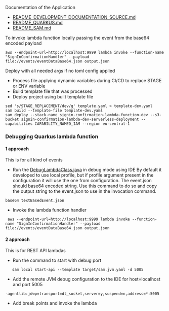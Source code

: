 Documentation of the Application
* [README_DEVELOPMENT_DOCUMENTATION_SOURCE.md](readme%2FREADME_DEVELOPMENT_DOCUMENTATION_SOURCE.md)
* [README_QUARKUS.md](readme%2FREADME_QUARKUS.md)
* [README_SAM.md](readme%2FREADME_SAM.md)

To invoke lambda function locally passing the event from the base64 encoded payload 
```shell
aws --endpoint-url=http://localhost:9999 lambda invoke --function-name "SignInConfirmationHandler" --payload file://events/eventDataBase64.json output.json
```


Deploy with all needed args if no toml config applied 
* Process file applying dynamic variables during CI/CD to replace STAGE or ENV variable
* Build template file that was processed 
* Deploy project using built template file
```shell
sed 's/STAGE_REPLACEMENT/dev/g' template.yaml > template-dev.yaml
sam build --template-file template-dev.yaml
sam deploy --stack-name signin-confirmation-lambda-function-dev --s3-bucket signin-confirmation-lambda-dev-serverless-deployment --capabilities CAPABILITY_NAMED_IAM --region eu-central-1
```


### Debugging Quarkus lambda function

#### **1 approach**
This is for all kind of events
* Run the [DebugLambdaClass.java](src%2Fmain%2Fjava%2Fdemo%2FDebugLambdaClass.java) in debug mode using IDE
By default it developed to use local profile, but if profile argument present in the configuration it will use the one from configuration.
The event.json should base64 encoded string. Use this command to do so and copy the output string to the event.json to use in the invocation command.
```shell
base64 textBasedEvent.json
```
* Invoke the lambda function handler
```shell
 aws --endpoint-url=http://localhost:9999 lambda invoke --function-name "SignInConfirmationHandler" --payload file://events/eventDataBase64.json output.json
```
#### **2 approach**
This is for REST API lambdas 
* Run the command to start with debug port
```shell
   sam local start-api --template target/sam.jvm.yaml -d 5005
```

* Add the remote JVM debug configuration to the IDE for host=localhost and port 5005
```text
-agentlib:jdwp=transport=dt_socket,server=y,suspend=n,address=*:5005
```  

* Add break points and invoke the lambda




